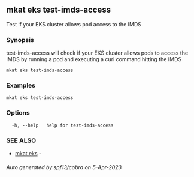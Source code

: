 ## mkat eks test-imds-access

Test if your EKS cluster allows pod access to the IMDS

### Synopsis

test-imds-access will check if your EKS cluster allows pods to access the IMDS by running a pod and executing a curl command hitting the IMDS

```
mkat eks test-imds-access
```

### Examples

```
mkat eks test-imds-access
```

### Options

```
  -h, --help   help for test-imds-access
```

### SEE ALSO

* [mkat eks](mkat_eks.md)	 - 

###### Auto generated by spf13/cobra on 5-Apr-2023
